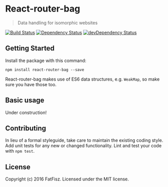 # React-router-bag

> Data handling for isomorphic websites

[![Build Status](https://travis-ci.org/fatfisz/react-router-bag.svg?branch=master)](https://travis-ci.org/fatfisz/react-router-bag)
[![Dependency Status](https://david-dm.org/fatfisz/react-router-bag.svg)](https://david-dm.org/fatfisz/react-router-bag)
[![devDependency Status](https://david-dm.org/fatfisz/react-router-bag/dev-status.svg)](https://david-dm.org/fatfisz/react-router-bag#info=devDependencies)

## Getting Started

Install the package with this command:
```shell
npm install react-router-bag --save
```

React-router-bag makes use of ES6 data structures, e.g. `WeakMap`, so make sure you have those too.

## Basic usage

Under construction!

## Contributing
In lieu of a formal styleguide, take care to maintain the existing coding style.
Add unit tests for any new or changed functionality.
Lint and test your code with `npm test`.

## License
Copyright (c) 2016 FatFisz. Licensed under the MIT license.
